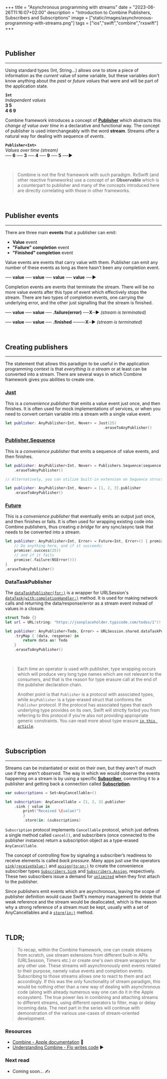 +++
title = "Asynchronous programming with streams"
date = "2023-06-26T11:16:07+02:00"
description = "Introduction to Combine Publishers, Subscribers and Subscriptions"
image = ["static/images/asynchronous-programming-with-streams.png"]
tags = ["ios","swift","combine","rxswift"]
+++

&nbsp;

## Publisher

------

Using standard types (Int, String...) allows one to store a piece of information as the *current* value of some variable, but these variables don't know anything about the *past* or *future values* that were and will be part of the application state.

**`Int`**  
*Independent values*  
  **3     5  
 4   6   9**  

Combine framework introduces a concept of [**Publisher**](https://developer.apple.com/documentation/combine/publisher) which abstracts this *change of value over time* in a declarative and functional way. The concept of publisher is used interchangeably with the word **stream**. Streams offer a natural way for dealing with sequence of *events.* 

**`Publisher<Int>`**  
*Values over time (stream)*  
── **6** ── **3** ── **4** ── **9** ── **5** ──►  

&nbsp;

> Combine is not the first framework with such paradigm. RxSwift (and other reactive frameworks) use a concept of an **Observable** which is a counterpart to publisher and many of the concepts introduced here are directly correlating with those in other frameworks.  
  
&nbsp;

## Publisher events

------

There are three main **events** that a publisher can emit:

- **Value** event
- **"Failure" completion** event
- **"Finished" completion** event

Value events are events that carry value with them. Publisher can emit any number of these events as long as there hasn't been any completion event.

── **value** ── **value** ── **value** ── **value** ──►

Completion events are events that terminate the stream. There will be no more value events after this type of event which effectively stops the stream. There are two types of completion events, one carrying the underlying error, and the other just signalling that the stream is finished.

── **value**  ── **value** ── **.failure(error)** ──**X**─► *(stream is terminated)*

── **value** ── **value** ── **.finished** ────**X**─► *(stream is terminated)*

&nbsp;

## Creating publishers

------

The statement that allows this paradigm to be useful in the application programming context is that *everything is a stream* or at least can be converted into a stream. There are several ways in which Combine framework gives you abilities to create one.

### [**Just**](https://developer.apple.com/documentation/combine/just)

This is a *convenience publisher* that emits a value event just once, and then finishes. It is often used for mock implementations of services, or when you need to convert certain variable into a stream with a single value event.

```swift
let publisher: AnyPublisher<Int, Never> = Just(25)
											.eraseToAnyPublisher()
```

### [**Publisher.Sequence**](https://developer.apple.com/documentation/combine/publishers/sequence)

This is a *convenience publisher* that emits a sequence of value events, and then finishes.

```swift
let publisher: AnyPublisher<Int, Never> = Publishers.Sequence(sequence: [1, 2, 3])
    .eraseToAnyPublisher()

// Alternatively, you can utilize built-in extension on Sequence struct that exposes a .publisher method

let publisher: AnyPublisher<Int, Never> = [1, 2, 3].publisher
    .eraseToAnyPublisher()
```

### [**Future**](https://developer.apple.com/documentation/combine/future)

This is a *convenience publisher* that eventually emits an output just once, and then finishes or fails. It is often used for wrapping existing code into Combine publishers, thus creating *a bridge* for any sync/async task that needs to be converted into a stream.

```swift
let publisher: AnyPublisher<Int, Error> = Future<Int, Error>() { promise in
    // Do anything here, and if it succeeds:
    promise(.success(25))
    // and if it fails
    promise(.failure(NSError()))
}
.eraseToAnyPublisher()
```

### DataTaskPublisher

The [`dataTaskPublisher(for:)`](https://developer.apple.com/documentation/foundation/urlsession/3329708-datataskpublisher) is a wrapper for URLSession's [`dataTask(with:completionHandler:)`](https://developer.apple.com/documentation/foundation/urlsession/1410330-datatask) method. It is used for making network calls and returning the data/response/error as a stream event instead of values in a closure.

```swift
struct Todo {}
let url = URL(string: "https://jsonplaceholder.typicode.com/todos/1")!

let publisher: AnyPublisher<Todo, Error> = URLSession.shared.dataTaskPublisher(for: url)
    .tryMap { (data, response) in
        return data as! Todo
    }
    .eraseToAnyPublisher()
```

&nbsp;

> Each time an operator is used with publisher, type wrapping occurs which will produce very long type names which are not relevant to the consumers, and that is the reason for type erasure call at the end of the publisher declaration chain.
>
> Another point is that `Publisher` is a protocol with associated types, while `AnyPublisher` is a type-erased struct that conforms the `Publisher` protocol. If the protocol has associated types that each underlying type provides on its own, Swift will strictly forbid you from referring to this protocol if you're also not providing appropriate generic constraints. You can read more about type erasure [`in this article`](https://swiftrocks.com/whats-any-understanding-type-erasure-in-swift).

&nbsp;

## Subscription

------

Streams can be instantiated or exist on their own, but they aren't of much use if they aren't *observed*. The way in which we would observe the events happening on a stream is by using a specific [**Subscriber**](https://developer.apple.com/documentation/combine/subscriber), connecting it to a publisher and getting back a connection called [**Subscription**](https://developer.apple.com/documentation/combine/subscription).

```Swift
var subscriptions = Set<AnyCancellable>()

let subscription: AnyCancellable = [1, 2, 3].publisher
    .sink { value in 
		print("Received \(value)") 
		}
		.store(in: &subscriptions)
```

`Subscription` protocol implements `Cancellable` protocol, which just defines a single method called `cancel()`, and subscribers (once connected to the publisher instance) return a subscription object as a type-erased `AnyCancellable`.

The concept of controlling flow by signaling a subscriber’s readiness to receive elements is called *back pressure*. Many apps just use the operators [`sink(receiveValue:)`](https://developer.apple.com/documentation/combine/publisher/sink(receivevalue:)) and [`assign(to:on:)`](https://developer.apple.com/documentation/combine/publisher/assign(to:on:)) to create the convenience subscriber types [`Subscribers.Sink`](https://developer.apple.com/documentation/combine/subscribers/sink) and [`Subscribers.Assign`](https://developer.apple.com/documentation/combine/subscribers/assign), respectively. These two subscribers issue a demand for [`unlimited`](https://developer.apple.com/documentation/combine/subscribers/demand/unlimited) when they first attach to the publisher.

Since publishers emit events which are asynchronous, leaving the scope of publisher definition would cause Swift's memory management to delete that weak reference and the stream would be deallocated, which is the reason why a strong reference of a stream must be kept, usually with a set of AnyCancellables and a [`store(in:)`](https://developer.apple.com/documentation/combine/anycancellable/store(in:)-3hyxs) method.

&nbsp;

## TLDR;

> To recap, within the Combine framework, one can create streams from scratch, use stream extensions from different built-in APIs (URLSession, Timers etc.) or create one's own stream wrappers for any other use. These streams will asynchronously emit events related to their purpose, namely value events and completion events. Subscribing to those streams allows one to react to them and act accordingly.
> If this was the only functionality of stream paradigm, this would be nothing other than a new way of dealing with asynchronous code (along with already numerous way one can do it in the Apple ecosystem).
> The true power lies in combining and attaching streams to different streams, using different operators to filter, map or delay incoming data. 
> The next part in the series will continue with demonstration of the various use-cases of stream-oriented development.

### Resources
- [Combine - Apple documentation](https://developer.apple.com/documentation/combine) 📖
- [Understanding Combine - Flo writes code](https://www.youtube.com/watch?v=rz0yx0Qz2jE) ▶️

### Next read
- Coming soon... ✍️
